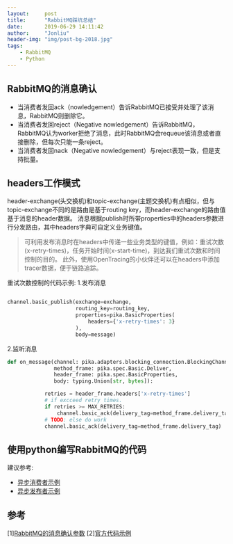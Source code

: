 ```yaml
---
layout:     post
title:      "RabbitMQ踩坑总结"
date:       2019-06-29 14:11:42
author:     "Jonliu"
header-img: "img/post-bg-2018.jpg"
tags:
    - RabbitMQ
    - Python
---
```


## RabbitMQ的消息确认

- 当消费者发回ack（nowledgement）告诉RabbitMQ已接受并处理了该消息，RabbitMQ则删除它。
- 当消费者发回reject（Negative nowledgement）告诉RabbitMQ，RabbitMQ认为worker拒绝了消息，此时RabbitMQ会requeue该消息或者直接删除，但每次只能一条reject。
- 当消费者发回nack（Negative nowledgement）与reject表现一致，但是支持批量。

## headers工作模式

header-exchange(头交换机)和topic-exchange(主题交换机)有点相似，但与topic-exchange不同的是路由是基于routing key，而header-exchange的路由值基于消息的header数据。
消息根据publish时所带properties中的headers参数进行分发路由，其中headers字典可自定义业务键值。

> 可利用发布消息时在headers中传递一些业务类型的键值，例如：重试次数(x-retry-times)，任务开始时间(x-start-time)，到达我们重试次数和时间控制的目的。
> 此外，使用OpenTracing的小伙伴还可以在headers中添加tracer数据，便于链路追踪。

重试次数控制的代码示例:
1.发布消息

```python

channel.basic_publish(exchange=exchange,
                      routing_key=routing_key,
                      properties=pika.BasicProperties(
                          headers={'x-retry-times': 3}
                      ),
                      body=message)
```

2.监听消息

```python
def on_message(channel: pika.adapters.blocking_connection.BlockingChannel,
               method_frame: pika.spec.Basic.Deliver,
               header_frame: pika.spec.BasicProperties,
               body: typing.Union[str, bytes]):

            retries = header_frame.headers['x-retry-times']
            # if excceed retry times.
            if retries >= MAX_RETRIES:
                channel.basic_ack(delivery_tag=method_frame.delivery_tag)
            # TODO: else do work
            channel.basic_ack(delivery_tag=method_frame.delivery_tag)
```

## 使用python编写RabbitMQ的代码

建议参考:

- [异步消费者示例](https://github.com/pika/pika/blob/master/examples/asynchronous_consumer_example.py)
- [异步发布者示例](https://github.com/pika/pika/blob/master/examples/asynchronous_publisher_example.py)

## 参考

[1][RabbitMQ的消息确认参数](https://www.rabbitmq.com/nack.html)
[2][官方代码示例](https://github.com/pika/pika/blob/master/examples)
